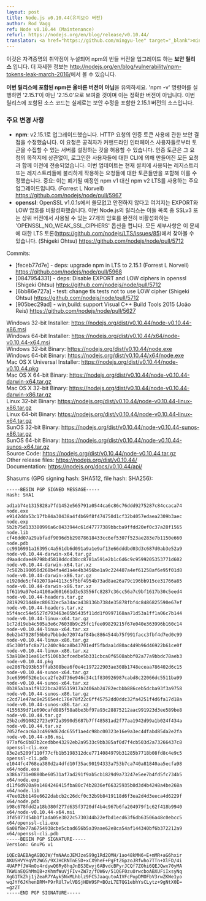 ```yaml
---
layout: post
title: Node.js v0.10.44(유지보수 버전)
author: Rod Vagg
ref: Node v0.10.44 (Maintenance)
refurl: https://nodejs.org/en/blog/release/v0.10.44/
translator: <a href="https://github.com/mingyu-lee" target="_blank">mingyu-lee</a>
---
```


<!--
**This is a security release**, upgrading the bundled version of npm due to a credentials leak vulnerability. Further 
information can be found in our post: http://nodejs.org/en/blog/vulnerability/npm-tokens-leak-march-2016/

Please note that **the version of npm included in this release does not have the correct version string**. As such 
executing 'npm -v' will report '2.15.0' rather than '2.15.1', which is incorrect. The source code included in this release is 
in fact the source for '2.15.1', including the security fix.
-->

이것은 자격증명의 취약점이 누설되어 npm의 번들 버전을 업그레이드 하는 **보안 릴리스** 입니다. 더 자세한 정보는
<http://nodejs.org/en/blog/vulnerability/npm-tokens-leak-march-2016/>에서 볼 수 있습니다.

**이번 릴리스에 포함된 npm은 올바른 버전이 아님**을 유의하세요.
'npm -v' 명령어를 실행하면 '2.15.1'이 아닌 '2.15.0'으로 보여줄 것이며 이는 정확한 버전이 아닙니다.
이번 릴리스에 포함된 소스 코드는 실제로는 보안 수정을 포함한 2.15.1 버전의 소스입니다.

<!--
### Notable changes:
-->
### 주요 변경 사항

<!--
* **npm**: Upgrade to v2.15.1. Fixes a security flaw in the use of authentication tokens in HTTP requests that would 
allow an attacker to set up a server that could collect tokens from users of the command-line interface. 
Authentication tokens have previously been sent with every request made by the CLI for logged-in users, 
regardless of the destination of the request. This update fixes this by only including those tokens for requests 
made against the registry or registries used for the current install. IMPORTANT: This is a major upgrade to npm v2 
LTS from the previously deprecated npm v1. (Forrest L Norvell) https://github.com/nodejs/node/pull/5967
* **openssl**: OpenSSL v1.0.1s disables the EXPORT and LOW ciphers as they are obsolete and not considered safe. 
This release of Node.js turns on 'OPENSSL_NO_WEAK_SSL_CIPHERS' to fully disable the 27 ciphers included in these lists 
which can be used in SSLv3 and higher. Full details can be found in our LTS discussion on the matter 
(https://github.com/nodejs/LTS/issues/85). (Shigeki Ohtsu) https://github.com/nodejs/node/pull/5712
-->
* **npm**: v2.15.1로 업그레이드했습니다. HTTP 요청의 인증 토큰 사용에 관한 보안 결점을 수정했습니다. 
이 요청은 공격자가 커맨드라인 인터페이스 사용자들로부터 토큰을 수집할 수 있는 서버를 설정하는 것을 허용할 수 있습니다.
인증 토큰은 그 요청의 목적지에 상관없이, 로그인한 사용자들에 대한 CLI에 의해 만들어진 모든 요청과 함께 이전에 전송되었습니다.
이번 업데이트는 현재 설치에 사용되는 레지스트리 또는 레지스트리들에 불리하게 작용하는 요청들에 대한 토큰들만을 포함해 이를 수정했습니다.
중요: 이는 폐기될 예정인 npm v1 대신 npm v2 LTS를 사용하는 주요 업그레이드입니다. (Forrest L Norvell) <https://github.com/nodejs/node/pull/5967>
* **openssl**: OpenSSL v1.0.1s에서 쓸모없고 안전하지 않다고 여겨지는 EXPORT와 LOW 암호를 비활성화했습니다.
이번 Node.js의 릴리스는 이들 목록 중 SSLv3 또는 상위 버전에서 사용될 수 있는 27개의 암호를 완전히 비활성화하는 
'OPENSSL_NO_WEAK_SSL_CIPHERS' 옵션을 켭니다.
모든 세부사항은 이 문제에 대한 LTS 토론(<https://github.com/nodejs/LTS/issues/85>)에서 찾아볼 수 있습니다.
(Shigeki Ohtsu) <https://github.com/nodejs/node/pull/5712>

Commits:

* [feceb77d7e] - deps: upgrade npm in LTS to 2.15.1 (Forrest L Norvell) https://github.com/nodejs/node/pull/5968
* [0847954331] - deps: Disable EXPORT and LOW ciphers in openssl (Shigeki Ohtsu) https://github.com/nodejs/node/pull/5712
* [6bb86e727a] - test: change tls tests not to use LOW cipher (Shigeki Ohtsu) https://github.com/nodejs/node/pull/5712
* [905bec29ad] - win,build: support Visual C++ Build Tools 2015 (João Reis) https://github.com/nodejs/node/pull/5627

Windows 32-bit Installer: https://nodejs.org/dist/v0.10.44/node-v0.10.44-x86.msi<br>
Windows 64-bit Installer: https://nodejs.org/dist/v0.10.44/x64/node-v0.10.44-x64.msi<br>
Windows 32-bit Binary: https://nodejs.org/dist/v0.10.44/node.exe<br>
Windows 64-bit Binary: https://nodejs.org/dist/v0.10.44/x64/node.exe<br>
Mac OS X Universal Installer: https://nodejs.org/dist/v0.10.44/node-v0.10.44.pkg<br>
Mac OS X 64-bit Binary: https://nodejs.org/dist/v0.10.44/node-v0.10.44-darwin-x64.tar.gz<br>
Mac OS X 32-bit Binary: https://nodejs.org/dist/v0.10.44/node-v0.10.44-darwin-x86.tar.gz<br>
Linux 32-bit Binary: https://nodejs.org/dist/v0.10.44/node-v0.10.44-linux-x86.tar.gz<br>
Linux 64-bit Binary: https://nodejs.org/dist/v0.10.44/node-v0.10.44-linux-x64.tar.gz<br>
SunOS 32-bit Binary: https://nodejs.org/dist/v0.10.44/node-v0.10.44-sunos-x86.tar.gz<br>
SunOS 64-bit Binary: https://nodejs.org/dist/v0.10.44/node-v0.10.44-sunos-x64.tar.gz<br>
Source Code: https://nodejs.org/dist/v0.10.44/node-v0.10.44.tar.gz<br>
Other release files: https://nodejs.org/dist/v0.10.44/<br>
Documentation: https://nodejs.org/docs/v0.10.44/api/

Shasums (GPG signing hash: SHA512, file hash: SHA256):

```
-----BEGIN PGP SIGNED MESSAGE-----
Hash: SHA1

ad1ab74e1315828a7fd1452e565791a0544ca6c86c76ddd9275287c84ccaca74  node.exe
e9142dda53c17fb84a30438a4f4b69f8f474750d1cf32b4057edaea2309b3aec  node.exp
5b2b75d133380996a6c0433944c61d47777389bbcba9ffdd20ef0c37a28f1565  node.lib
cf46dd07a29abfadf9096d5b29878618433cc6ef5307f523ae283e7b1150e660  node.pdb
cc9916991a16395c4a561db6d091a9a1e9af13e66dddbd03d3c687d0ab3e52a9  node-v0.10.44-darwin-x64.tar.gz
d9aa4cdae49798b45818ddcd38cc8781a591e2b1c6d6c9c9599205353771d602  node-v0.10.44-darwin-x64.tar.xz
7c582b190050d268b4fa4d1a4e4b3456be1a9c224407a4ef61258af6e95f01d8  node-v0.10.44-darwin-x86.tar.gz
e1920de5cf492079a44113c5f5bf4954b73ad8ae26a79c196bb915ce31766a85  node-v0.10.44-darwin-x86.tar.xz
1f61b9a97e4a4100ad601661d3e53556fc8287c36cc56a7c9bf1617b30c5eed4  node-v0.10.44-headers.tar.gz
28192921448ec80632ec5a34aca438136b7384e35878fbf4c8486825590e67ef  node-v0.10.44-headers.tar.xz
b5f4acc54e5527d793463e05b5435f11dd1f0997168aa71d53a1ff1a06c7b144  node-v0.10.44-linux-x64.tar.gz
1c72d19eb4c505a3e6c76038b9c25fc1fee09829215f67e040e363996b160c14  node-v0.10.44-linux-x64.tar.xz
8eb2b47928f56b0a7bbbde72074af84bc8864544b75f991facc3fbf4d7ed0c99  node-v0.10.44-linux-x86.tar.gz
45c300fafc8a71c240c94ca8b43701edf5fbdaa1d80ac449b96d46922b61ce0f  node-v0.10.44-linux-x86.tar.xz
53a918e31ea61cf5106b3cfcedbe5b331cbca0f6508abbf02a77a9bbdc78aeb3  node-v0.10.44.pkg
ee2867b193b53ffab308bea6f0e4c197222903ae308b1748eceaa786402d6c15  node-v0.10.44-sunos-x64.tar.gz
3ce6599f526e1cca2fe2d736e946c34c1f830926987cabd8c22066dc5511ba99  node-v0.10.44-sunos-x64.tar.xz
0b385a3aa1f9122bca205515917a2406ab24782ecbbb886ceb5dcba93f3a9758  node-v0.10.44-sunos-x86.tar.gz
c2cd71e47ac8e2565e4c176e78f22c6ff45752dd0ddc32fa4251f4d6fa17d18a  node-v0.10.44-sunos-x86.tar.xz
4155639d71e690cafd885f58a8be3bf97a93c28875212aac991923d3ee589be8  node-v0.10.44.tar.gz
25b2cd910822723e972a3990d5687b7ff48581ad2f77aa1942d99a1b024f434a  node-v0.10.44.tar.xz
7052fecac6a3c4969d62dc655f1ae4c98bc00323e16e9a3ec4dfabd85da2e2fa  node-v0.10.44-x86.msi
977af6c6b87b2cedbbe43292eb2a9533c9bb385af0d7f4cb503d2a73266437c8  openssl-cli.exe
83e2e5209f110f77cfb1b5198312dce7714084979b31285b7718b08fd8c4e9c5  openssl-cli.pdb
e1044fc4768ea380d2a4dfd10f35ac90194333a753b7ca740a81840aa5ecfa98  x64/node.exe
a386a731e0880be60531af7ad291f9ab5cb1829d9a73247e5ee7b4fd5fc734b5  x64/node.exp
d11f6d920a9a1484248415fba80c74b2836ef66325935b0d3d4b4248a4be268a  x64/node.lib
47ee02bb149e6622dabcb2c26dcf0c32b9b8419118d6f3ea2d4d3eeca4d6229f  x64/node.pdb
b98c678fdd2a18b380f277d635f3720df4b4c967b6fa204979f1c62f418b9940  x64/node-v0.10.44-x64.msi
3fd5077d54b1f1ada05e3022c5730344b22efbd1ecd63f6db63506a48c0ebcc5  x64/openssl-cli.exe
6a08f8e77a6754938cbe5cbad656b5a39aae62e8ca54af144340bf6b372212a9  x64/openssl-cli.pdb
-----BEGIN PGP SIGNATURE-----
Version: GnuPG v1

iQEcBAEBAgAGBQJW/fmNAAoJEMJzeS99g1Rd2OMH/1ao48kMN6+E+mMR+aG6hxir
AKUSHVYHqVt2WG5/9XJHCRNTnE5D+xCX9heF+PgFtZGpzoJRfwho7TTn+XlFD/4i
4UAPPfJW4mOo4rdywQ6Ry8hqJnBS3Ewyj6ABvdcBPyrJCQf7ZOhi6QEJQwx70yMA
TKWUaEQGhMmQB+zKhmfWuVjFIv+ZW7z/fOW6v/51QGF0zuOrwcboABXUFiIxsyNq
XgG1TkZhj1jZeaR7YAyk5NxMLhblz9FC5JaaqutoA1VFcPopDMOFbV3rwZKWe1yo
wqJYf6JKhenBRM+P9rRUl7wlVBSjHBW9SP+BOzL7ETQG1ebhYsCLytz+9gNtX0E=
=gzZT
-----END PGP SIGNATURE-----

```